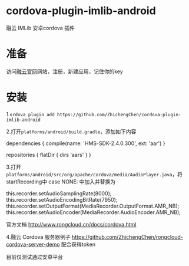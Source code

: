 # cordova-plugin-imlib-android

融云 IMLib 安卓cordova 插件

# 准备

访问[融云官网](https://rongcloud.cn)网站，注册，新建应用，记住你的key

# 安装

1.`ordova plugin add https://github.com/ZhichengChen/cordova-plugin-imlib-android`


2.打开`platforms/android/build.gradle`，添加如下内容

  dependencies {
      compile(name: 'HMS-SDK-2.4.0.300', ext: 'aar')
  }

  repositories { flatDir { dirs 'aars' } }

3.打开`platforms/android/src/org/apache/cordova/media/AudioPlayer.java`，将startRecording中 case NONE: 中加入并替换为

   this.recorder.setAudioSamplingRate(8000);
   this.recorder.setAudioEncodingBitRate(7950);
   this.recorder.setOutputFormat(MediaRecorder.OutputFormat.AMR_NB);
   this.recorder.setAudioEncoder(MediaRecorder.AudioEncoder.AMR_NB);

官方文档 http://www.rongcloud.cn/docs/cordova.html

4.融云 Cordova 服务器例子 https://github.com/ZhichengChen/rongcloud-cordova-server-demo 配合获得token

目前仅测试通过安卓平台
